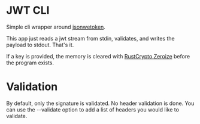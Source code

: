 # JWT CLI
Simple cli wrapper around [jsonwetoken](https://docs.rs/jsonwebtoken).

This app just reads a jwt stream from stdin, validates, and writes the 
payload to stdout.  That's it.

If a key is provided, the memory is cleared with [RustCrypto Zeroize](https::/docs.rs/zeroize)  before the program exists.

# Validation
By default, only the signature is validated.  No header validation is done. 
You can use the --validate option to add a list of headers you would like to validate.